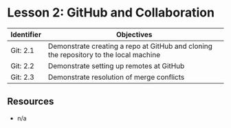 # Lesson 2: GitHub and Collaboration

Identifier   | Objectives
-------------|------------
Git: 2.1     | Demonstrate creating a repo at GitHub and cloning the repository to the local machine
Git: 2.2     | Demonstrate setting up remotes at GitHub
Git: 2.3     | Demonstrate resolution of merge conflicts

## Resources
- n/a 
